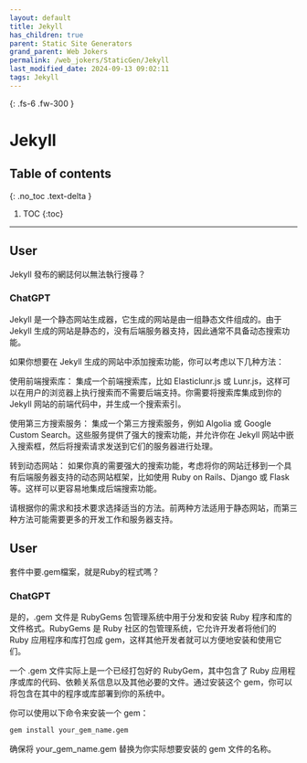 ```yaml
---
layout: default
title: Jekyll
has_children: true
parent: Static Site Generators
grand_parent: Web Jokers
permalink: /web_jokers/StaticGen/Jekyll
last_modified_date: 2024-09-13 09:02:11
tags: Jekyll
---
```


{: .fs-6 .fw-300 }

# Jekyll

## Table of contents

{: .no_toc .text-delta }

1. TOC
{:toc}

---

## User

Jekyll 發布的網誌何以無法執行搜尋？

### ChatGPT

Jekyll 是一个静态网站生成器，它生成的网站是由一组静态文件组成的。由于 Jekyll 生成的网站是静态的，没有后端服务器支持，因此通常不具备动态搜索功能。

如果你想要在 Jekyll 生成的网站中添加搜索功能，你可以考虑以下几种方法：

使用前端搜索库： 集成一个前端搜索库，比如 Elasticlunr.js 或 Lunr.js，这样可以在用户的浏览器上执行搜索而不需要后端支持。你需要将搜索库集成到你的 Jekyll 网站的前端代码中，并生成一个搜索索引。

使用第三方搜索服务： 集成一个第三方搜索服务，例如 Algolia 或 Google Custom Search。这些服务提供了强大的搜索功能，并允许你在 Jekyll 网站中嵌入搜索框，然后将搜索请求发送到它们的服务器进行处理。

转到动态网站： 如果你真的需要强大的搜索功能，考虑将你的网站迁移到一个具有后端服务器支持的动态网站框架，比如使用 Ruby on Rails、Django 或 Flask 等。这样可以更容易地集成后端搜索功能。

请根据你的需求和技术要求选择适当的方法。前两种方法适用于静态网站，而第三种方法可能需要更多的开发工作和服务器支持。

## User

套件中要.gem檔案，就是Ruby的程式嗎？

### ChatGPT

是的，.gem 文件是 RubyGems 包管理系统中用于分发和安装 Ruby 程序和库的文件格式。RubyGems 是 Ruby 社区的包管理系统，它允许开发者将他们的 Ruby 应用程序和库打包成 gem，这样其他开发者就可以方便地安装和使用它们。

一个 .gem 文件实际上是一个已经打包好的 RubyGem，其中包含了 Ruby 应用程序或库的代码、依赖关系信息以及其他必要的文件。通过安装这个 gem，你可以将包含在其中的程序或库部署到你的系统中。

你可以使用以下命令来安装一个 gem：

```bash
gem install your_gem_name.gem
```

确保将 your_gem_name.gem 替换为你实际想要安装的 gem 文件的名称。
